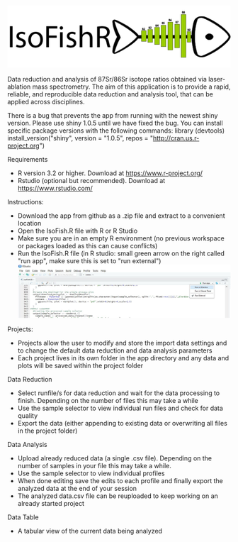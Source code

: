 
![IsoFishR](https://github.com/MalteWillmes/IsoFishR/blob/master/www/logo.png)

Data reduction and analysis of 87Sr/86Sr isotope ratios obtained via laser-ablation mass spectrometry. 
The aim of this application is to provide a rapid, reliable, and reproducible data reduction and analysis tool, that can be applied across disciplines.

There is a bug that prevents the app from running with the newest shiny version. Please use shiny 1.0.5 until we have fixed the bug. You can install specific package versions with the following commands:
library (devtools)
install_version("shiny", version = "1.0.5", repos = "http://cran.us.r-project.org")

Requirements
- R version 3.2 or higher. Download at https://www.r-project.org/
- Rstudio (optional but recommended). Download at https://www.rstudio.com/

Instructions:
- Download the app from github as a .zip file and extract to a convenient location
- Open the IsoFish.R file with R or R Studio
- Make sure you are in an empty R environment (no previous workspace or packages loaded as this can cause conflicts)
- Run the IsoFish.R file (in R studio: small green arrow on the right called "run app", make sure this is set to "run external")
![Rstudio](https://github.com/MalteWillmes/IsoFishR/blob/master/www/R_studio.JPG)

Projects:
- Projects allow the user to modify and store the import data settings and to change the default data reduction and data analysis parameters
- Each project lives in its own folder in the app directory and any data and plots will be saved within the project folder

Data Reduction
- Select runfile/s for data reduction and wait for the data processing to finish. Depending on the number of files this may take a while
- Use the sample selector to view individual run files and check for data quality 
- Export the data (either appending to existing data or overwriting all files in the project folder)

Data Analysis
- Upload already reduced data (a single .csv file). Depending on the number of samples in your file this may take a while.
- Use the sample selector to view individual profiles
- When done editing save the edits to each profile and finally export the analyzed data at the end of your session
- The analyzed data.csv file can be reuploaded to keep working on an already started project


Data Table
- A tabular view of the current data being analyzed
